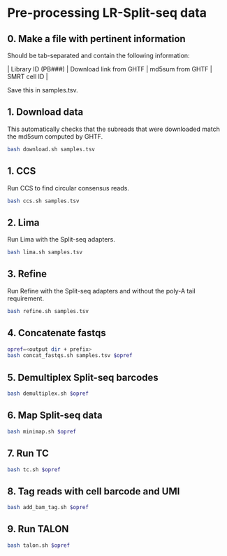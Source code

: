 # Pre-processing LR-Split-seq data

## 0. Make a file with pertinent information

Should be tab-separated and contain the following information:

| Library ID (PB###) | Download link from GHTF | md5sum from GHTF | SMRT cell ID |

Save this in samples.tsv.

## 1. Download data

This automatically checks that the subreads that were downloaded match the md5sum computed by GHTF.

```bash
bash download.sh samples.tsv
```

## 1. CCS

Run CCS to find circular consensus reads.

```bash
bash ccs.sh samples.tsv
```

## 2. Lima

Run Lima with the Split-seq adapters.

```bash
bash lima.sh samples.tsv
```

## 3. Refine

Run Refine with the Split-seq adapters and without the poly-A tail requirement.

```bash
bash refine.sh samples.tsv
```
## 4. Concatenate fastqs
```bash
opref=<output dir + prefix>
bash concat_fastqs.sh samples.tsv $opref
```

## 5. Demultiplex Split-seq barcodes
```bash
bash demultiplex.sh $opref
```

## 6. Map Split-seq data
```bash
bash minimap.sh $opref
```

## 7. Run TC
```bash
bash tc.sh $opref
```

## 8. Tag reads with cell barcode and UMI
```bash
bash add_bam_tag.sh $opref
```

## 9. Run TALON
```bash
bash talon.sh $opref
```
